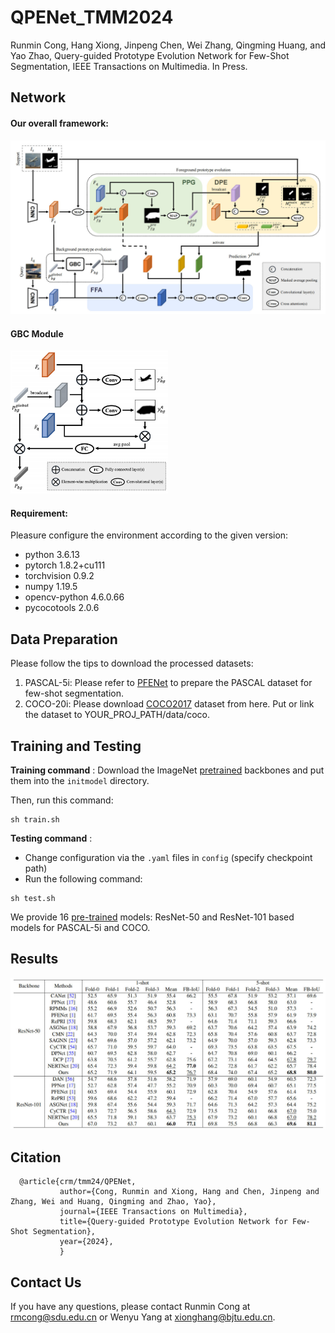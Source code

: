 # QPENet_TMM2024

Runmin Cong, Hang Xiong, Jinpeng Chen, Wei Zhang, Qingming Huang, and Yao Zhao, Query-guided Prototype Evolution Network for Few-Shot Segmentation, IEEE Transactions on Multimedia. In Press.

## Network

#### Our overall framework:

![image](figures/overall.jpg)

#### GBC Module

<img src="figures/GBC.jpg" width="50%">

#### Requirement:

Pleasure configure the environment according to the given version:

- python 3.6.13
- pytorch 1.8.2+cu111
- torchvision 0.9.2
- numpy 1.19.5
- opencv-python 4.6.0.66
- pycocotools 2.0.6

## Data Preparation

 Please follow the tips to download the processed datasets:

1. PASCAL-5i: Please refer to [PFENet](https://github.com/dvlab-research/PFENet) to prepare the PASCAL dataset for few-shot segmentation.
2. COCO-20i: Please download [COCO2017](https://cocodataset.org/#download) dataset from here. Put or link the dataset to YOUR_PROJ_PATH/data/coco.

## Training and Testing

**Training command** :
Download the ImageNet [pretrained](https://mycuhk-my.sharepoint.com/personal/1155122171_link_cuhk_edu_hk/_layouts/15/onedrive.aspx?id=%2Fpersonal%2F1155122171%5Flink%5Fcuhk%5Fedu%5Fhk%2FDocuments%2FPFENet%20TPAMI%20Submission%2FPFENet%5Fcheckpoints%2Fbackbone%2Ezip&parent=%2Fpersonal%2F1155122171%5Flink%5Fcuhk%5Fedu%5Fhk%2FDocuments%2FPFENet%20TPAMI%20Submission%2FPFENet%5Fcheckpoints&ga=1) backbones and put them into the `initmodel` directory.

Then, run this command:

```
sh train.sh
```

**Testing command** :

* Change configuration via the `.yaml` files in `config` (specify checkpoint path)
* Run the following command:

```
sh test.sh
```

We provide 16 [pre-trained](https://pan.baidu.com/s/1zktP9EumKaL4r1x4fDK3sg?pwd=mvpp) models: ResNet-50 and ResNet-101 based models for PASCAL-5i and COCO.

## Results

![image](figures/result.jpg)

## Citation

```
  @article{crm/tmm24/QPENet,
           author={Cong, Runmin and Xiong, Hang and Chen, Jinpeng and Zhang, Wei and Huang, Qingming and Zhao, Yao},
           journal={IEEE Transactions on Multimedia}, 
           title={Query-guided Prototype Evolution Network for Few-Shot Segmentation}, 
           year={2024},
           }
```

## Contact Us

If you have any questions, please contact Runmin Cong at [rmcong@sdu.edu.cn](mailto:rmcong@sdu.edu.cn) or Wenyu Yang at [xionghang@bjtu.edu.cn](mailto:xionghang@bjtu.edu.cn).
